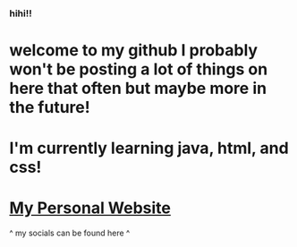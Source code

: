 ### hihi!!
# welcome to my github I probably won't be posting a lot of things on here that often but maybe more in the future!
# I'm currently learning java, html, and css! 

# [My Personal Website](https://sleepym0cha.dev/#)
^ my socials can be found here ^
